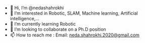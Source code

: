 - 👋 Hi, I’m @nedashahrokhi
- 👀 I’m interested in Robotic, SLAM, Machine learning, Artificial intelligence,...
- 🌱 I’m currently learning Robotic
- 💞️ I’m looking to collaborate on a Ph.D position
- 📫 How to reach me : Email: neda.shahrokhi.2020@gmail.com

<!---
neda shahrokhi is a ✨ special ✨ repository because its `README.md` (this file) appears on your GitHub profile.
You can click the Preview link to take a look at your changes.
--->
